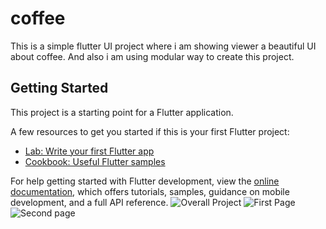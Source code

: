 # coffee

This is a simple flutter UI project where i am showing viewer a beautiful UI about coffee. And also i am using modular way to create this project.

## Getting Started

This project is a starting point for a Flutter application.

A few resources to get you started if this is your first Flutter project:

- [Lab: Write your first Flutter app](https://docs.flutter.dev/get-started/codelab)
- [Cookbook: Useful Flutter samples](https://docs.flutter.dev/cookbook)

For help getting started with Flutter development, view the
[online documentation](https://docs.flutter.dev/), which offers tutorials,
samples, guidance on mobile development, and a full API reference.
![Overall Project](https://cdn.dribbble.com/users/2947819/screenshots/15475209/media/429371ad39efd45ffeddf587b2e8c6e3.png)
![First Page](https://cdn.dribbble.com/users/2947819/screenshots/15475209/media/34307c1e73c481a55f7f57bbb76d7723.png?compress=1&resize=1000x750&vertical=top)
![Second page](https://cdn.dribbble.com/users/2947819/screenshots/15475209/media/7f4fd2cb82e86c478d5901551d5c4112.png?compress=1&resize=1000x750&vertical=top)
